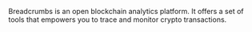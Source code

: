 Breadcrumbs is an open blockchain analytics platform. It offers a set of tools that empowers you to trace and monitor crypto transactions.